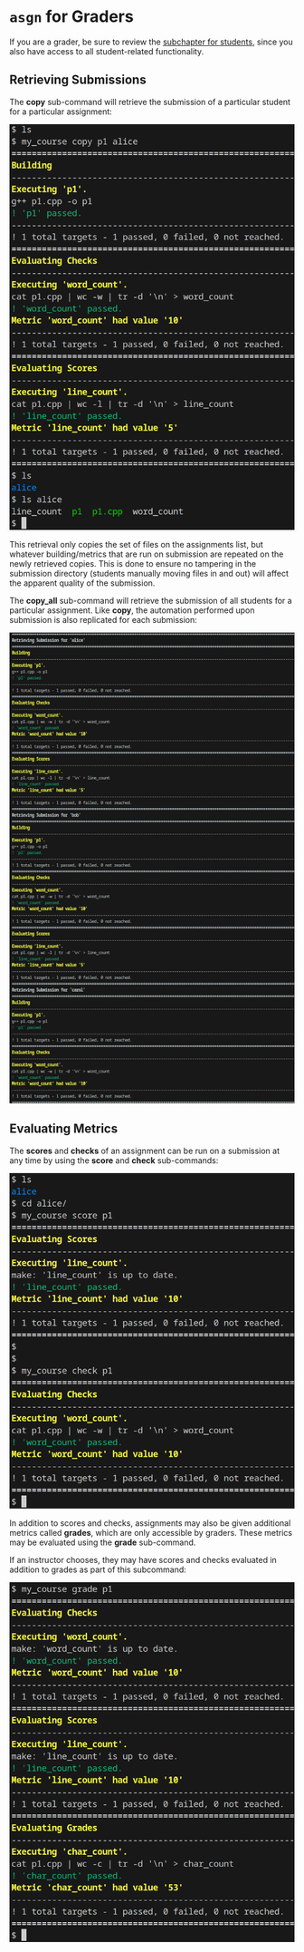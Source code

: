 # **`asgn`** for Graders

If you are a grader, be sure to review the [subchapter for students](./students.md), since you also have access to all student-related functionality.

## Retrieving Submissions

The **copy** sub-command will retrieve the submission of a particular student for a particular assignment:

![](./img/copy.png)

This retrieval only copies the set of files on the assignments list, but whatever building/metrics that are run on submission are repeated on the newly retrieved copies.
This is done to ensure no tampering in the submission directory (students manually moving files in and out) will affect the apparent quality of the submission.

The **copy_all** sub-command will retrieve the submission of all students for a particular assignment.
Like **copy**, the automation performed upon submission is also replicated for each submission:

![](./img/copy_all.png)


## Evaluating Metrics

The **scores** and **checks** of an assignment can be run on a submission at any time by using the **score** and **check** sub-commands:

![](./img/running_metrics.png)

In addition to scores and checks, assignments may also be given additional metrics called **grades**, which are only accessible by graders.
These metrics may be evaluated using the **grade** sub-command.

If an instructor chooses, they may have scores and checks evaluated in addition to grades as part of this subcommand:

![](./img/grading.png)

